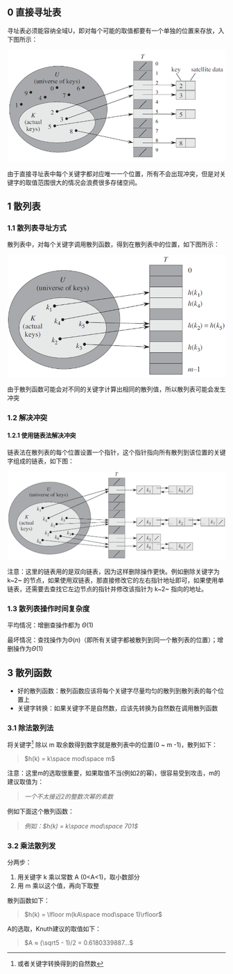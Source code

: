 ## 0 直接寻址表

寻址表必须能容纳全域U，即对每个可能的取值都要有一个单独的位置来存放，入下图所示：

![directAddress](../static/image/directAddress.png)

由于直接寻址表中每个关键字都对应唯一一个位置，所有不会出现冲突，但是对关键字的取值范围很大的情况会浪费很多存储空间。



## 1 散列表

### 1.1 散列表寻址方式

散列表中，对每个关键字调用散列函数，得到在散列表中的位置，如下图所示：

![hashTable1](../static/image/hashTable1.png)

由于散列函数可能会对不同的关键字计算出相同的散列值，所以散列表可能会发生冲突



### 1.2 解决冲突

#### 1.2.1 使用链表法解决冲突

链表法在散列表的每个位置设置一个指针，这个指针指向所有散列到该位置的关键字组成的链表，如下图：

![hashTable2](../static/image/hashTable2.png)

注意：这里的链表用的是双向链表，因为这样删除操作更快。例如删除关键字为 k~2~ 的节点，如果使用双链表，那直接修改它的左右指针地址即可，如果使用单链表，还需要去查找它左边节点的指针并修改该指针为 k~2~ 指向的地址。



### 1.3 散列表操作时间复杂度

平均情况：增删查操作都为 $\Theta (1)$

最坏情况：查找操作为$\Theta(n)$（即所有关键字都被散列到同一个散列表的位置）；增删操作为$\Theta(1)$



## 3 散列函数

- 好的散列函数：散列函数应该将每个关键字尽量均匀的散列到散列表的每个位置上
- 关键字转换：如果关键字不是自然数，应该先转换为自然数在调用散列函数



### 3.1 除法散列法

将关键字[^1] 除以 m 取余数得到数字就是散列表中的位置(0 ~ m -1)，散列如下：

> $h(k) = k\space mod\space m$

注意：这里m的选取很重要，如果取值不当(例如2的幂)，很容易受到攻击，m的建议取值为：

> *一个不太接近2的整数次幂的素数*

例如下面这个散列函数：

> *例如：$h(k) = k\space mod\space 701$*



### 3.2 乘法散列发

分两步：

1. 用关键字 k 乘以常数 A (0<A<1)，取小数部分
2. 用 m 乘以这个值，再向下取整

散列函数如下：

> $h(k) = \lfloor m(kA\space mod\space 1)\rfloor$ 

A的选取，Knuth建议的取值如下：

> $A ≈ (\sqrt5 - 1)/2 = 0.6180339887...$





[^1]: 或者关键字转换得到的自然数